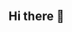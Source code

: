 ## Hi there 👋

<!--
**Ruan1b/ruan1b** is a ✨ _special_ ✨ repository because its `README.md` (this file) appears on your GitHub profile.
meu nome é ruan cesar 
Estou estudando na Alura
Estou me desenvolvendo na linguagem JavaScript
Utilizo esse espaço para minha organização e compartilhamento dos meu projetos desenvolvidos
Here are some ideas to get you started:
Você pode entrar em contato comigo 📫
00001102402497sp@al.educacao.sp.gov.br
@aluraestudante
![](link)
